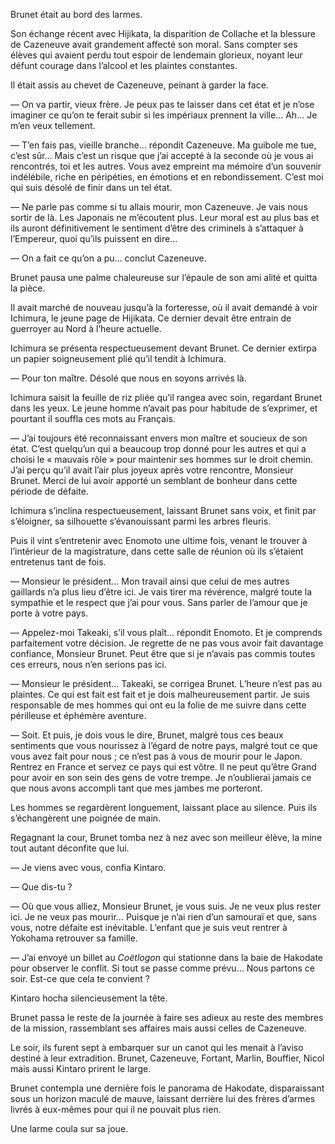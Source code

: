 Brunet était au bord des larmes.

Son échange récent avec Hijikata, la disparition de Collache et la blessure de
Cazeneuve avait grandement affecté son moral. Sans compter ses élèves qui
avaient perdu tout espoir de lendemain glorieux, noyant leur défunt courage
dans l’alcool et les plaintes constantes.

Il était assis au chevet de Cazeneuve, peinant à garder la face.

— On va partir, vieux frère. Je peux pas te laisser dans cet état et je n’ose
imaginer ce qu’on te ferait subir si les impériaux prennent la ville… Ah… Je
m’en veux tellement.

— T’en fais pas, vieille branche… répondit Cazeneuve. Ma guibole me tue, c’est
sûr… Mais c’est un risque que j’ai accepté à la seconde où je vous ai
rencontrés, toi et les autres. Vous avez empreint ma mémoire d’un souvenir
indélébile, riche en péripéties, en émotions et en rebondissement. C’est moi
qui suis désolé de finir dans un tel état.

— Ne parle pas comme si tu allais mourir, mon Cazeneuve. Je vais nous sortir de
là. Les Japonais ne m’écoutent plus. Leur moral est au plus bas et ils auront
définitivement le sentiment d’être des criminels à s’attaquer à l’Empereur,
quoi qu’ils puissent en dire…

— On a fait ce qu’on a pu… conclut Cazeneuve.

Brunet pausa une palme chaleureuse sur l’épaule de son ami alité et quitta la
pièce.

Il avait marché de nouveau jusqu’à la forteresse, où il avait demandé à voir
Ichimura, le jeune page de Hijikata. Ce dernier devait être entrain de
guerroyer au Nord à l’heure actuelle.

Ichimura se présenta respectueusement devant Brunet. Ce dernier extirpa un
papier soigneusement plié qu’il tendit à Ichimura.

— Pour ton maître. Désolé que nous en soyons arrivés là.

Ichimura saisit la feuille de riz pliée qu’il rangea avec soin, regardant
Brunet dans les yeux. Le jeune homme n’avait pas pour habitude de s’exprimer,
et pourtant il souffla ces mots au Français.

— J’ai toujours été reconnaissant envers mon maître et soucieux de son état.
C’est quelqu’un qui a beaucoup trop donné pour les autres et qui a choisi le
« mauvais rôle » pour maintenir ses hommes sur le droit chemin. J’ai perçu
qu’il avait l’air plus joyeux après votre rencontre, Monsieur Brunet. Merci
de lui avoir apporté un semblant de bonheur dans cette période de défaite.

Ichimura s’inclina respectueusement, laissant Brunet sans voix, et finit par
s’éloigner, sa silhouette s’évanouissant parmi les arbres fleuris.

Puis il vint s’entretenir avec Enomoto une ultime fois, venant le trouver à
l’intérieur de la magistrature, dans cette salle de réunion où ils s’étaient
entretenus tant de fois.

— Monsieur le président… Mon travail ainsi que celui de mes autres gaillards
n’a plus lieu d’être ici. Je vais tirer ma révérence, malgré toute la sympathie
et le respect que j’ai pour vous. Sans parler de l’amour que je porte à votre
pays.

— Appelez-moi Takeaki, s’il vous plaît… répondit Enomoto. Et je comprends
parfaitement votre décision. Je regrette de ne pas vous avoir fait davantage
confiance, Monsieur Brunet. Peut être que si je n’avais pas commis toutes ces
erreurs, nous n’en serions pas ici.

— Monsieur le président… Takeaki, se corrigea Brunet. L’heure n’est pas au
plaintes. Ce qui est fait est fait et je dois malheureusement partir. Je suis
responsable de mes hommes qui ont eu la folie de me suivre dans cette
périlleuse et éphémère aventure.

— Soit. Et puis, je dois vous le dire, Brunet, malgré tous ces beaux sentiments
que vous nourissez à l’égard de notre pays, malgré tout ce que vous avez fait
pour nous ; ce n’est pas à vous de mourir pour le Japon. Rentrez en France
et servez ce pays qui est vôtre. Il ne peut qu’être Grand pour avoir en son
sein des gens de votre trempe. Je n’oublierai jamais ce que nous avons accompli
tant que mes jambes me porteront.

Les hommes se regardèrent longuement, laissant place au silence. Puis ils
s’échangèrent une poignée de main.

Regagnant la cour, Brunet tomba nez à nez avec son meilleur élève, la mine tout
autant déconfite que lui.

— Je viens avec vous, confia Kintaro.

— Que dis-tu ?

— Où que vous alliez, Monsieur Brunet, je vous suis. Je ne veux plus rester
ici. Je ne veux pas mourir… Puisque je n’ai rien d’un samouraï et que, sans
vous, notre défaite est inévitable. L’enfant que je suis veut rentrer à
Yokohama retrouver sa famille.

— J’ai envoyé un billet au *Coëtlogon* qui stationne dans la baie de Hakodate
pour observer le conflit. Si tout se passe comme prévu… Nous partons ce soir.
Est-ce que cela te convient ?

Kintaro hocha silencieusement la tête.

Brunet passa le reste de la journée à faire ses adieux au reste des membres
de la mission, rassemblant ses affaires mais aussi celles de Cazeneuve.

Le soir, ils furent sept à embarquer sur un canot qui les menait à l’aviso
destiné à leur extradition. Brunet, Cazeneuve, Fortant, Marlin, Bouffier,
Nicol mais aussi Kintaro prirent le large.

Brunet contempla une dernière fois le panorama de Hakodate, disparaissant sous
un horizon maculé de mauve, laissant derrière lui des frères d’armes livrés à
eux-mêmes pour qui il ne pouvait plus rien.

Une larme coula sur sa joue.
